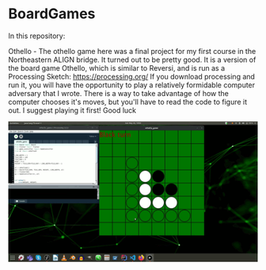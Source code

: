 # BoardGames

In this repository:

Othello -
The othello game here was a final project for my first course in the Northeastern
ALIGN bridge. It turned out to be pretty good. It is a version of the board game
Othello, which is similar to Reversi, and is run as a Processing Sketch:
https://processing.org/
If you download processing and run it, you will have the opportunity to play a
relatively formidable computer adversary that I wrote. There is a way to take 
advantage of how the computer chooses it's moves, but you'll have to read the code
to figure it out. I suggest playing it first! Good luck

![Othello game](https://github.com/EricJoraskie/BoardGames/blob/master/vid/othello.gif)